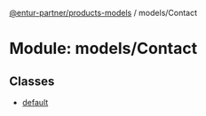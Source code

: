 [@entur-partner/products-models](../README.md) / models/Contact

# Module: models/Contact

## Classes

- [default](../classes/models_Contact.default.md)
